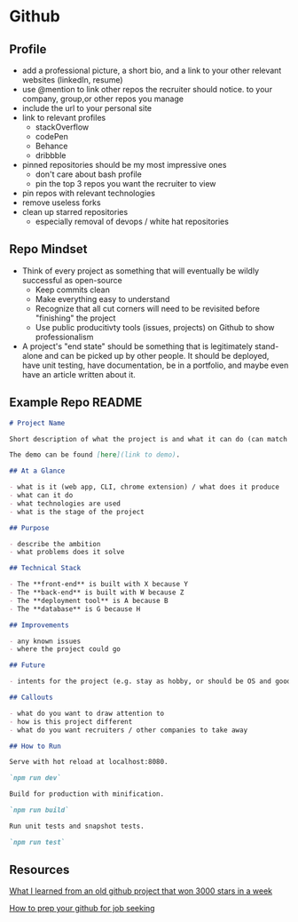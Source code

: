 # Github

## Profile

- add a professional picture, a short bio, and a link to your other relevant websites (linkedIn, resume)
- use @mention to link other repos the recruiter should notice. to your company, group,or other repos you manage
- include the url to your personal site
- link to relevant profiles
  - stackOverflow
  - codePen
  - Behance
  - dribbble
- pinned repositories should be my most impressive ones
  - don't care about bash profile
  - pin the top 3 repos you want the recruiter to view
- pin repos with relevant technologies
- remove useless forks
- clean up starred repositories
  - especially removal of devops / white hat repositories

## Repo Mindset

- Think of every project as something that will eventually be wildly successful as open-source
  - Keep commits clean
  - Make everything easy to understand
  - Recognize that all cut corners will need to be revisited before "finishing" the project
  - Use public producitivty tools (issues, projects) on Github to show professionalism
- A project's "end state" should be something that is legitimately stand-alone and can be picked up by other people. It should be deployed, have unit testing, have documentation, be in a portfolio, and maybe even have an article written about it.

## Example Repo README

```md
# Project Name

Short description of what the project is and what it can do (can match project header at top).

The demo can be found [here](link to demo).

## At a Glance

- what is it (web app, CLI, chrome extension) / what does it produce
- what can it do
- what technologies are used
- what is the stage of the project

## Purpose

- describe the ambition
- what problems does it solve

## Technical Stack

- The **front-end** is built with X because Y
- The **back-end** is built with W because Z
- The **deployment tool** is A because B
- The **database** is G because H

## Improvements

- any known issues
- where the project could go

## Future

- intents for the project (e.g. stay as hobby, or should be OS and good to commit to)

## Callouts

- what do you want to draw attention to
- how is this project different
- what do you want recruiters / other companies to take away

## How to Run

Serve with hot reload at localhost:8080.

`npm run dev`

Build for production with minification.

`npm run build`

Run unit tests and snapshot tests.

`npm run test`
```

## Resources

[What I learned from an old github project that won 3000 stars in a week](https://medium.freecodecamp.org/what-i-learned-from-an-old-github-project-that-won-3-000-stars-in-a-week-628349a5ee14)

[How to prep your github for job seeking](https://www.reddit.com/r/webdev/comments/90xmpw/how_to_prep_your_github_for_job_seeking/)
